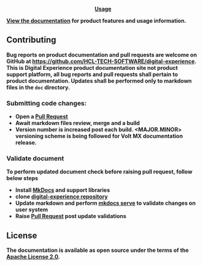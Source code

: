<p align="center"><strong><a href="https://opensource.hcltechsw.com/digital-experience/>HCL Digital Experience Help Center</a></strong></p>
</p>

## Usage

[View the documentation](https://opensource.hcltechsw.com/digital-experience/) for product features and usage information.

## Contributing

Bug reports on **product documentation** and pull requests are welcome on GitHub at https://github.com/HCL-TECH-SOFTWARE/digital-experience. This is Digital Experience product documentation site not product support platform, all bug reports and pull requests shall pertain to product documentation. Updates shall be performed only to markdown files in the `doc` directory.

### Submitting code changes:

- Open a [Pull Request](https://github.com/HCL-TECH-SOFTWARE/digital-experience/pulls)
- Await markdown files review, merge and a build
- Version number is increased post each build. \<MAJOR.MINOR\> versioning scheme is being followed for Volt MX documentation release.

### Validate document

To perform updated document check before raising pull request, follow below steps

- Install [MkDocs](https://www.mkdocs.org/) and support libraries 
- clone [digital-experience repository](https://github.com/HCL-TECH-SOFTWARE/digital-experience)
- Update markdown and perform [mkdocs serve](https://www.mkdocs.org/getting-started/#creating-a-new-project) to validate changes on user system
- Raise [Pull Request](https://github.com/HCL-TECH-SOFTWARE/digital-experience/pulls) post update validations

## License

The documentation is available as open source under the terms of the [Apache License 2.0](http://www.apache.org/licenses/).
